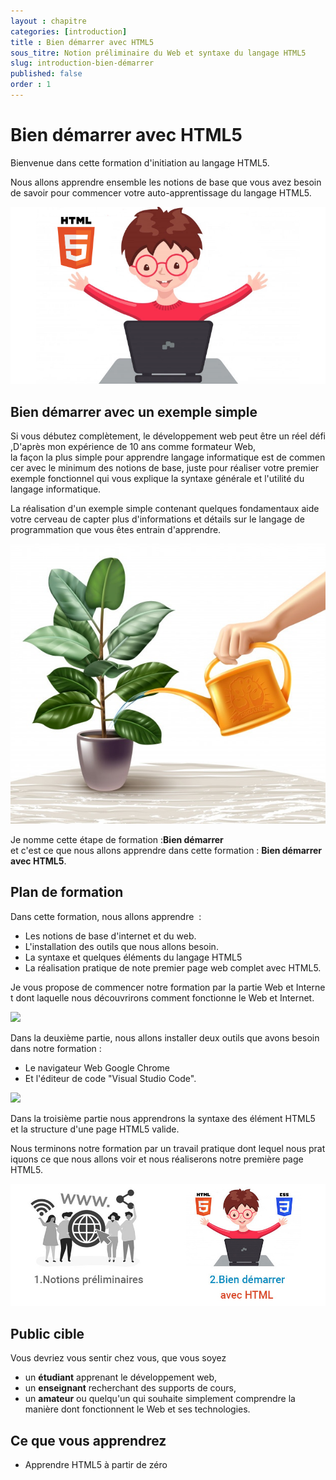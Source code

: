 ```yaml
---
layout : chapitre
categories: [introduction]
title : Bien démarrer avec HTML5
sous_titre: Notion préliminaire du Web et syntaxe du langage HTML5
slug: introduction-bien-démarrer
published: false
order : 1
---
```



# Bien démarrer avec HTML5

<!-- new slide -->

<!-- g layout : t 12-9 -->

<!-- note -->

Bienvenue dans cette formation d'initiation au langage HTML5. 

Nous allons apprendre ensemble les notions de base que vous avez besoin de savoir pour commencer votre auto-apprentissage du langage HTML5.

<!-- end note -->

![devenir-developpeur-web](./images/bien-démarer-avec-html/bien-démarrer.png)

## Bien démarrer avec un exemple simple

<!-- g layout : t 12-9 -->

<!-- note -->

Si vous débutez complètement, le développement web peut être un réel défi,D'après mon expérience de 10 ans comme formateur Web, la façon la plus simple pour apprendre langage informatique est de commencer avec le minimum des notions de base, juste pour réaliser votre premier exemple fonctionnel qui vous explique la syntaxe générale et l'utilité du langage informatique.

La réalisation d'un exemple simple contenant quelques fondamentaux aide votre cerveau de capter plus d'informations et détails sur le langage de programmation que vous êtes entrain d'apprendre.

<!-- end note -->

![](./images/introduction/planter-arbre.jpg)

<!-- note -->

Je nomme cette étape de formation :**Bien démarrer** et c'est ce que nous allons apprendre dans cette formation : **Bien démarrer avec HTML5**.

<!-- end note -->

## Plan de formation

<!-- g layout : 12-9 -->

<!-- note -->

Dans cette formation, nous allons apprendre  : 

- Les notions de base d'internet et du web.
- L'installation des outils que nous allons besoin.
- La syntaxe et quelques éléments du langage HTML5
- La réalisation pratique de note premier page web complet avec HTML5.

Je vous propose de commencer notre formation par la partie Web et Internet dont laquelle nous découvrirons comment fonctionne le Web et Internet.

<!-- end note -->

![](./images/plan-formation/formation-bien-démarrer-avec-html/1-installation-des-outils.jpg)

<!-- new slide -->

<!-- g layout : 12-9 -->

<!-- note -->

Dans la deuxième partie, nous allons installer deux outils que avons besoin dans notre formation : 

- Le navigateur Web Google Chrome 
- Et l'éditeur de code "Visual Studio Code".


<!-- end note -->

![](./images/plan-formation/formation-bien-démarrer-avec-html/2-web-et-internet.jpg)

<!-- new slide -->

<!-- g layout : 12-9 -->

<!-- note -->

Dans la troisième partie nous apprendrons la syntaxe des élément HTML5 et la structure d'une page HTML5 valide. 

Nous terminons notre formation par un travail pratique dont lequel nous pratiquons ce que nous allons voir et nous réaliserons notre première page HTML5.

<!-- end note -->

![](./images/plan-formation/formation-bien-démarrer-avec-html/3-bien-démarrer-avec-html.jpg)


## Public cible

Vous devriez vous sentir chez vous, que vous soyez 

- un **étudiant** apprenant le développement web, 
- un **enseignant** recherchant des supports de cours, 
- un **amateur** ou quelqu'un qui souhaite simplement comprendre la manière dont 
fonctionnent le Web et ses technologies.
 
## Ce que vous apprendrez

- Apprendre HTML5 à partir de zéro
